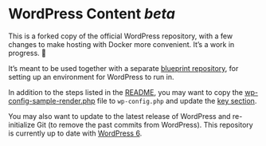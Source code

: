# WordPress Content _beta_

This is a forked copy of the official WordPress repository, with a few changes to make hosting with Docker more convenient. It’s a work in progress. 🚧

It’s meant to be used together with a separate [blueprint repository](https://github.com/jimthoburn/wordpress-blueprint), for setting up an environment for WordPress to run in.

In addition to the steps listed in the [README](https://github.com/jimthoburn/wordpress-blueprint/blob/main/README.md), you may want to copy the [wp-config-sample-render.php](https://github.com/jimthoburn/wordpress-content-example/blob/main/html/wp-config-sample-render.php) file to `wp-config.php` and update the [key section](https://github.com/jimthoburn/wordpress-content-example/blob/main/html/wp-config-sample-render.php#L64-L71).

You may also want to update to the latest release of WordPress and re-initialize Git (to remove the past commits from WordPress). This repository is currently up to date with [WordPress 6](https://github.com/WordPress/WordPress/tree/eeeaeb98bcb33f475573e8e7afa934b0b30ce215).
